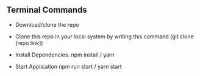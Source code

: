 ## Terminal Commands

- Download/clone the repo
- Clone this repo in your local system by writing this command (git clone [repo link])

- Install Dependencies.
npm install / yarn

 - Start Application
npm run start / yarn start
